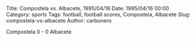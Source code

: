 Title: Compostela vs. Albacete, 1995/04/16
Date: 1995/04/16 00:00
Category: sports
Tags: football, football scores, Compostela, Albacete
Slug: compostela-vs-albacete
Author: carbonero


Compostela 0 - 0 Albacete
